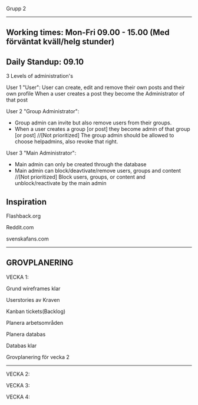 Grupp 2

------------------------
Working times:
Mon-Fri
09.00 - 15.00 (Med förväntat kväll/helg stunder)
-----------------------
Daily Standup:
09.10
------------------------

3 Levels of administration's

User 1 "User": User can create, edit and remove their own posts and their own profile
When a user creates a post they become the Administrator of that post

User 2 "Group Administrator":
* Group admin can invite but also remove users from their groups.
* When a user creates a group [or post] they become admin of that group [or post]
//[Not prioritized] The group admin should be allowed to choose helpadmins, also revoke that right.

User 3 "Main Administrator": 
* Main admin can only be created through the database
* Main admin can block/deavtivate/remove users, groups and content
//[Not prioritized] Block users, groups, or content and unblock/reactivate by the main admin


Inspiration
------------
Flashback.org

Reddit.com

svenskafans.com

-----------


**GROVPLANERING**
---------------
VECKA 1:

Grund wireframes klar

Userstories av Kraven

Kanban tickets(Backlog)

Planera arbetsområden

Planera databas

Databas klar



Grovplanering för vecka 2

----------------
VECKA 2:


VECKA 3:


VECKA 4:



